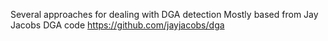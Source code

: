 Several approaches for dealing with DGA detection
Mostly based from Jay Jacobs DGA code <https://github.com/jayjacobs/dga> 
